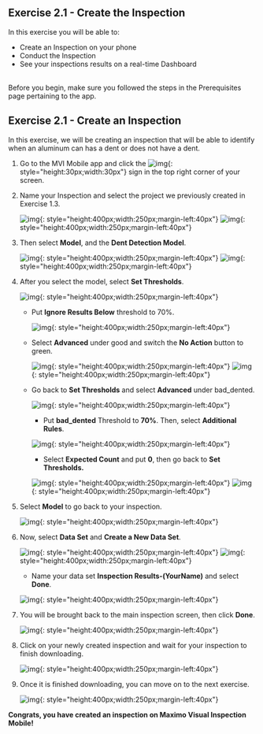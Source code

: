 <h2>Exercise 2.1 - Create the Inspection</h2>

In this exercise you will be able to:

- Create an Inspection on your phone
- Conduct the Inspection
- See your inspections results on a real-time Dashboard

<br>
Before you begin, make sure you followed the steps in the Prerequisites page pertaining to the app.

<h2>Exercise 2.1 - Create an Inspection</h2>

In this exercise, we will be creating an inspection that will be able to identify when an aluminum can has a dent or does not have a dent.

1. Go to the MVI Mobile app and click the ![img](/img/mvi_8.2/img-exerciseTwo/img-exercise2-1/plusSign.jpg){: style="height:30px;width:30px"} sign in the top right corner of your screen.

2. Name your Inspection and select the project we previously created in Exercise 1.3.

    ![img](/img/mvi_8.2/img-exerciseTwo/img-exercise2-1/inspectPhoto1.png){: style="height:400px;width:250px;margin-left:40px"}
    ![img](/img/mvi_8.2/img-exerciseTwo/img-exercise2-1/inspectPhoto2.png){: style="height:400px;width:250px;margin-left:40px"}

3. Then select <b>Model</b>, and the <b>Dent Detection Model</b>.

    ![img](/img/mvi_8.2/img-exerciseTwo/img-exercise2-1/inspectPhoto3.png){: style="height:400px;width:250px;margin-left:40px"}
    ![img](/img/mvi_8.2/img-exerciseTwo/img-exercise2-1/model.png){: style="height:400px;width:250px;margin-left:40px"}

4. After you select the model, select <b>Set Thresholds</b>.

    ![img](/img/mvi_8.2/img-exerciseTwo/img-exercise2-1/setT.png){: style="height:400px;width:250px;margin-left:40px"}

    - Put <b>Ignore Results Below</b> threshold to 70%.

        ![img](/img/mvi_8.2/img-exerciseTwo/img-exercise2-1/ignoreR.png){: style="height:400px;width:250px;margin-left:40px"}

    - Select <b>Advanced</b> under good and switch the <b>No Action</b> button to green.

        ![img](/img/mvi_8.2/img-exerciseTwo/img-exercise2-1/good.png){: style="height:400px;width:250px;margin-left:40px"}
        ![img](/img/mvi_8.2/img-exerciseTwo/img-exercise2-1/noAction.png){: style="height:400px;width:250px;margin-left:40px"}

    - Go back to <b>Set Thresholds</b> and select <b>Advanced</b> under bad_dented.

        ![img](/img/mvi_8.2/img-exerciseTwo/img-exercise2-1/baddentedA.png){: style="height:400px;width:250px;margin-left:40px"}

        - Put <b>bad_dented</b> Threshold to <b>70%</b>. Then, select <b>Additional Rules</b>.

        ![img](/img/mvi_8.2/img-exerciseTwo/img-exercise2-1/additionalR.png){: style="height:400px;width:250px;margin-left:40px"}
        

        - Select <b>Expected Count</b> and put <b>0</b>, then go back to <b>Set Thresholds.</b>

        ![img](/img/mvi_8.2/img-exerciseTwo/img-exercise2-1/expectedC.png){: style="height:400px;width:250px;margin-left:40px"}
        ![img](/img/mvi_8.2/img-exerciseTwo/img-exercise2-1/expected0.png){: style="height:400px;width:250px;margin-left:40px"}

5. Select <b>Model</b> to go back to your inspection.

    ![img](/img/mvi_8.2/img-exerciseTwo/img-exercise2-1/modelS.png){: style="height:400px;width:250px;margin-left:40px"}

6. Now, select <b>Data Set</b> and <b>Create a New Data Set</b>.

    ![img](/img/mvi_8.2/img-exerciseTwo/img-exercise2-1/dataS.png){: style="height:400px;width:250px;margin-left:40px"}
    ![img](/img/mvi_8.2/img-exerciseTwo/img-exercise2-1/dataS2.png){: style="height:400px;width:250px;margin-left:40px"}

    - Name your data set <b>Inspection Results-(YourName)</b> and select <b>Done</b>.

    ![img](/img/mvi_8.2/img-exerciseTwo/img-exercise2-1/newDS.png){: style="height:400px;width:250px;margin-left:40px"}
 
7. You will be brought back to the main inspection screen, then click <b>Done</b>.

    ![img](/img/mvi_8.2/img-exerciseTwo/img-exercise2-1/done.png){: style="height:400px;width:250px;margin-left:40px"}

8. Click on your newly created inspection and wait for your inspection to finish downloading. 

    ![img](/img/mvi_8.2/img-exerciseTwo/img-exercise2-1/downloading.png){: style="height:400px;width:250px;margin-left:40px"}

9. Once it is finished downloading, you can move on to the next exercise.

    ![img](/img/mvi_8.2/img-exerciseTwo/img-exercise2-1/downloaded.png){: style="height:400px;width:250px;margin-left:40px"}

<b>Congrats, you have created an inspection on Maximo Visual Inspection Mobile!</b>
